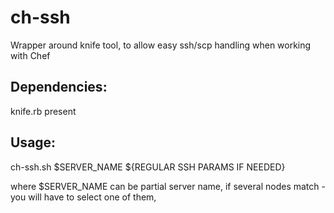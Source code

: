 ch-ssh
======

Wrapper around knife tool, to allow easy ssh/scp handling when working with Chef


Dependencies:
--------------------

knife.rb present


Usage:
--------------------

ch-ssh.sh $SERVER_NAME ${REGULAR SSH PARAMS IF NEEDED}

where $SERVER_NAME can be partial server name, if several nodes match - you will have to select one of them,

